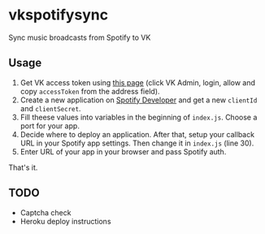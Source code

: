 # vkspotifysync
Sync music broadcasts from Spotify to VK

## Usage
1. Get VK access token using [this page](https://vkhost.github.io/) (click VK Admin, login, allow and copy `accessToken` from the address field).
2. Create a new application on [Spotify Developer](https://developer.spotify.com/) and get a new `clientId` and `clientSecret`.
3. Fill theese values into variables in the beginning of `index.js`. Choose a port for your app.
4. Decide where to deploy an application. After that, setup your callback URL in your Spotify app settings. Then change it in `index.js` (line 30).
5. Enter URL of your app in your browser and pass Spotify auth.

That's it.

## TODO
- Captcha check
- Heroku deploy instructions
